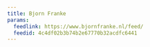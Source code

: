 ```yaml
---
title: Bjorn Franke
params:
  feedlink: https://www.bjornfranke.nl/feed/
  feedid: 4c4df02b3b74b2e67770b32acdfc6441
---
```

